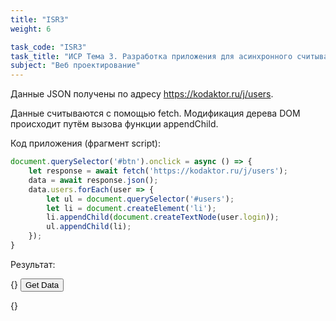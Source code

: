 ```yaml
---
title: "ISR3"
weight: 6

task_code: "ISR3"
task_title: "ИСР Тема 3. Разработка приложения для асинхронного считывания данных из JSON и вывода в веб-документ путём нативной модификации дерева DOM"
subject: "Веб проектирование"
---
```


Данные JSON получены по адресу https://kodaktor.ru/j/users.

Данные считываются с помощью fetch. Модификация дерева DOM происходит путём вызова функции appendChild.

Код приложения (фрагмент script):

```js
document.querySelector('#btn').onclick = async () => {
    let response = await fetch('https://kodaktor.ru/j/users');
    data = await response.json();
    data.users.forEach(user => {
        let ul = document.querySelector('#users');
        let li = document.createElement('li');
        li.appendChild(document.createTextNode(user.login));
        ul.appendChild(li);
    });
}
```

Результат:

{<rawhtml>}
<button id="btn">Get Data</button>
<div id="data">
    <ul id="users"></ul>
</div>
<script>
    document.querySelector('#btn').onclick = async () => {
        let response = await fetch('https://kodaktor.ru/j/users');
        data = await response.json();
        data.users.forEach(user => {
            let ul = document.querySelector('#users');
            let li = document.createElement('li');
            li.appendChild(document.createTextNode(user.login));
            ul.appendChild(li);
        });
    }
</script>
{</rawhtml>}
